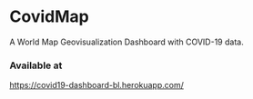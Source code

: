 # CovidMap
A World Map Geovisualization Dashboard with COVID-19 data.

### Available at
https://covid19-dashboard-bl.herokuapp.com/

